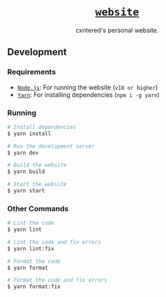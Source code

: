 <div align="center">

# [`website`](https://cxntered.me)

cxntered's personal website.

</div>

## Development

### Requirements

- [`Node.js`](https://nodejs.org/en/): For running the website (`v18 or higher`)
- [`Yarn`](https://yarnpkg.com/): For installing dependencies (`npm i -g yarn`)

### Running

```bash
# Install dependencies
$ yarn install

# Run the development server
$ yarn dev

# Build the website
$ yarn build

# Start the website
$ yarn start
```

### Other Commands

```bash
# Lint the code
$ yarn lint

# Lint the code and fix errors
$ yarn lint:fix

# Format the code
$ yarn format

# Format the code and fix errors
$ yarn format:fix
```
